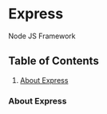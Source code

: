 # Express
Node JS Framework


## Table of Contents

1. [About Express](#About-Express)


### About Express
